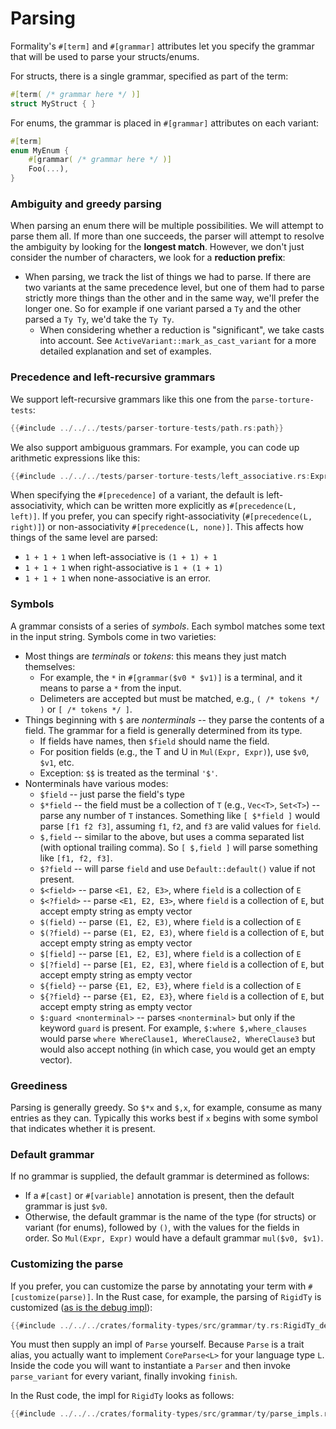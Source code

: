 # Parsing

Formality's `#[term]` and `#[grammar]` attributes let you specify the grammar that will be used to parse your structs/enums.

For structs, there is a single grammar, specified as part of the term:

```rust
#[term( /* grammar here */ )]
struct MyStruct { }
```

For enums, the grammar is placed in `#[grammar]` attributes on each variant:

```rust
#[term]
enum MyEnum {
    #[grammar( /* grammar here */ )]
    Foo(...),
}
```

### Ambiguity and greedy parsing

When parsing an enum there will be multiple possibilities. We will attempt to parse them all. If more than one succeeds, the parser will attempt to resolve the ambiguity by looking for the **longest match**. However, we don't just consider the number of characters, we look for a **reduction prefix**:

- When parsing, we track the list of things we had to parse. If there are two variants at the same precedence level, but one of them had to parse strictly more things than the other and in the same way, we'll prefer the longer one. So for example if one variant parsed a `Ty` and the other parsed a `Ty Ty`, we'd take the `Ty Ty`.
  - When considering whether a reduction is "significant", we take casts into account. See `ActiveVariant::mark_as_cast_variant` for a more detailed explanation and set of examples.

### Precedence and left-recursive grammars

We support left-recursive grammars like this one from the `parse-torture-tests`:

```rust
{{#include ../../../tests/parser-torture-tests/path.rs:path}}
```

We also support ambiguous grammars. For example, you can code up arithmetic expressions like this:

```rust
{{#include ../../../tests/parser-torture-tests/left_associative.rs:Expr}}
```

When specifying the `#[precedence]` of a variant, the default is left-associativity, which can be written more explicitly as `#[precedence(L, left)]`. If you prefer, you can specify right-associativity (`#[precedence(L, right)]`) or non-associativity `#[precedence(L, none)]`. This affects how things of the same level are parsed:

- `1 + 1 + 1` when left-associative is `(1 + 1) + 1`
- `1 + 1 + 1` when right-associative is `1 + (1 + 1)`
- `1 + 1 + 1` when none-associative is an error.

### Symbols

A grammar consists of a series of _symbols_. Each symbol matches some text in the input string. Symbols come in two varieties:

- Most things are _terminals_ or _tokens_: this means they just match themselves:
  - For example, the `*` in `#[grammar($v0 * $v1)]` is a terminal, and it means to parse a `*` from the input.
  - Delimeters are accepted but must be matched, e.g., `( /* tokens */ )` or `[ /* tokens */ ]`.
- Things beginning with `$` are _nonterminals_ -- they parse the contents of a field. The grammar for a field is generally determined from its type.
  - If fields have names, then `$field` should name the field.
  - For position fields (e.g., the T and U in `Mul(Expr, Expr)`), use `$v0`, `$v1`, etc.
  - Exception: `$$` is treated as the terminal `'$'`.
- Nonterminals have various modes:
  - `$field` -- just parse the field's type
  - `$*field` -- the field must be a collection of `T` (e.g., `Vec<T>`, `Set<T>`) -- parse any number of `T` instances. Something like `[ $*field ]` would parse `[f1 f2 f3]`, assuming `f1`, `f2`, and `f3` are valid values for `field`.
  - `$,field` -- similar to the above, but uses a comma separated list (with optional trailing comma). So `[ $,field ]` will parse something like `[f1, f2, f3]`.
  - `$?field` -- will parse `field` and use `Default::default()` value if not present.
  - `$<field>` -- parse `<E1, E2, E3>`, where `field` is a collection of `E`
  - `$<?field>` -- parse `<E1, E2, E3>`, where `field` is a collection of `E`, but accept empty string as empty vector
  - `$(field)` -- parse `(E1, E2, E3)`, where `field` is a collection of `E`
  - `$(?field)` -- parse `(E1, E2, E3)`, where `field` is a collection of `E`, but accept empty string as empty vector
  - `$[field]` -- parse `[E1, E2, E3]`, where `field` is a collection of `E`
  - `$[?field]` -- parse `[E1, E2, E3]`, where `field` is a collection of `E`, but accept empty string as empty vector
  - `${field}` -- parse `{E1, E2, E3}`, where `field` is a collection of `E`
  - `${?field}` -- parse `{E1, E2, E3}`, where `field` is a collection of `E`, but accept empty string as empty vector
  - `$:guard <nonterminal>` -- parses `<nonterminal>` but only if the keyword `guard` is present. For example, `$:where $,where_clauses` would parse `where WhereClause1, WhereClause2, WhereClause3` but would also accept nothing (in which case, you would get an empty vector).

### Greediness

Parsing is generally greedy. So `$*x` and `$,x`, for example, consume as many entries as they can. Typically this works best if `x` begins with some symbol that indicates whether it is present.

### Default grammar

If no grammar is supplied, the default grammar is determined as follows:

- If a `#[cast]` or `#[variable]` annotation is present, then the default grammar is just `$v0`.
- Otherwise, the default grammar is the name of the type (for structs) or variant (for enums), followed by `()`, with the values for the fields in order. So `Mul(Expr, Expr)` would have a default grammar `mul($v0, $v1)`.

### Customizing the parse

If you prefer, you can customize the parse by annotating your term with `#[customize(parse)]`. In the Rust case, for example, the parsing of `RigidTy` is customized ([as is the debug impl](./debug.md)):

```rust
{{#include ../../../crates/formality-types/src/grammar/ty.rs:RigidTy_decl}}
```

You must then supply an impl of `Parse` yourself. Because `Parse` is a trait alias, you actually want to implement `CoreParse<L>` for your language type `L`. Inside the code you will want to instantiate a `Parser` and then invoke `parse_variant` for every variant, finally invoking `finish`.

In the Rust code, the impl for `RigidTy` looks as follows:

```rust
{{#include ../../../crates/formality-types/src/grammar/ty/parse_impls.rs:RigidTy_impl}}
```
